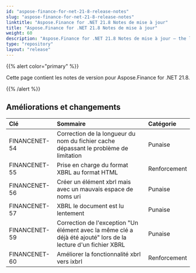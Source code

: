 ```yaml
---
id: "aspose-finance-for-net-21-8-release-notes"
slug: "aspose-finance-for-net-21-8-release-notes"
linktitle: "Aspose.Finance for .NET 21.8 Notes de mise à jour"
title: "Aspose.Finance for .NET 21.8 Notes de mise à jour"
weight: 60
description: "Aspose.Finance for .NET 21.8 Notes de mise à jour – the latest updates and fixes."
type: "repository"
layout: "release"
---
```

{{% alert color="primary" %}}

Cette page contient les notes de version pour Aspose.Finance for .NET 21.8.

{{% /alert %}}

## **Améliorations et changements**

|**Clé**|**Sommaire**|**Catégorie**|
|:- |:- |:- |
|FINANCENET-54|Correction de la longueur du nom du fichier cache dépassant le problème de limitation|Punaise|
|FINANCENET-55|Prise en charge du format XBRL au format HTML|Renforcement|
|FINANCENET-56|Créer un élément xbrl mais avec un mauvais espace de noms uri|Punaise|
|FINANCENET-57|XBRL le document est lu lentement|Punaise|
|FINANCENET-59|Correction de l'exception "Un élément avec la même clé a déjà été ajouté" lors de la lecture d'un fichier XBRL|Punaise|
|FINANCENET-60|Améliorer la fonctionnalité xbrl vers ixbrl|Renforcement|
